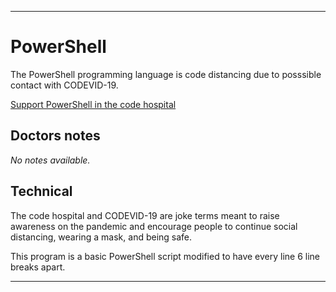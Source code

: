 
***

# PowerShell

The PowerShell programming language is code distancing due to posssible contact with CODEVID-19.

[Support PowerShell in the code hospital](https://github.com/seanpm2001/Code-distancing/discussions/40)

## Doctors notes

_No notes available._

## Technical

The code hospital and CODEVID-19 are joke terms meant to raise awareness on the pandemic and encourage people to continue social distancing, wearing a mask, and being safe.

This program is a basic PowerShell script modified to have every line 6 line breaks apart.

***
